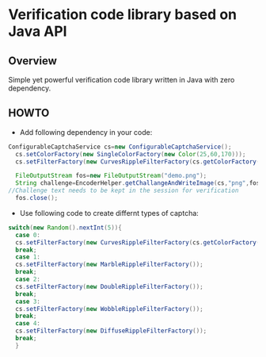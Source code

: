 # Verification code library based on Java API

## Overview

Simple yet powerful verification code library written in Java with zero dependency.

## HOWTO

- Add following dependency in your code:

```java
ConfigurableCaptchaService cs=new ConfigurableCaptchaService();
  cs.setColorFactory(new SingleColorFactory(new Color(25,60,170)));
  cs.setFilterFactory(new CurvesRippleFilterFactory(cs.getColorFactory()));

  FileOutputStream fos=new FileOutputStream("demo.png");
  String challenge=EncoderHelper.getChallangeAndWriteImage(cs,"png",fos);
//Challenge text needs to be kept in the session for verification 
  fos.close();
```

- Use following code to create differnt types of captcha:

```java
switch(new Random().nextInt(5)){
  case 0:
  cs.setFilterFactory(new CurvesRippleFilterFactory(cs.getColorFactory()));
  break;
  case 1:
  cs.setFilterFactory(new MarbleRippleFilterFactory());
  break;
  case 2:
  cs.setFilterFactory(new DoubleRippleFilterFactory());
  break;
  case 3:
  cs.setFilterFactory(new WobbleRippleFilterFactory());
  break;
  case 4:
  cs.setFilterFactory(new DiffuseRippleFilterFactory());
  break;
  }
```
